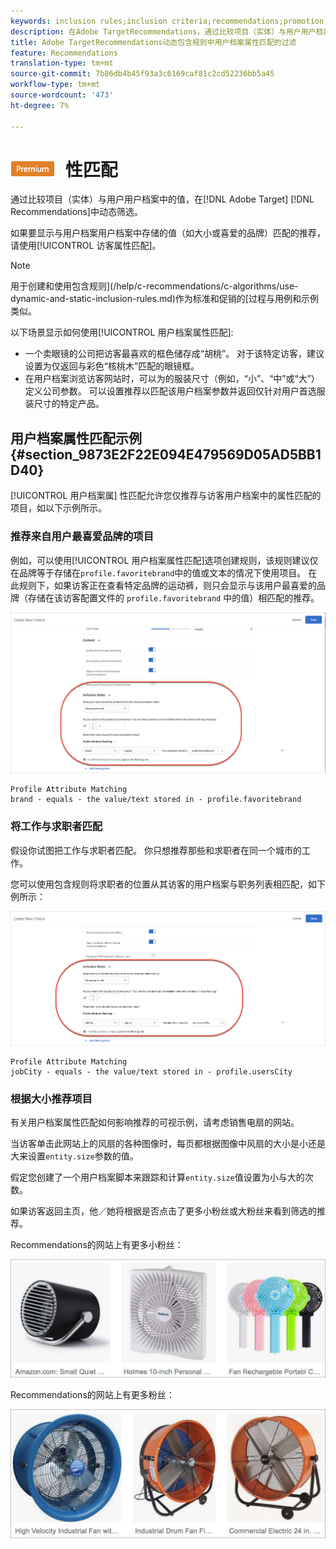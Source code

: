 ```yaml
---
keywords: inclusion rules;inclusion criteria;recommendations;promotion;promotions;dynamic filtering;dynamic;profile attribute matching
description: 在Adobe TargetRecommendations，通过比较项目（实体）与用户用户档案中的值来动态过滤。
title: Adobe TargetRecommendations动态包含规则中用户档案属性匹配的过滤
feature: Recommendations
translation-type: tm+mt
source-git-commit: 7b86db4b45f93a3c6169caf81c2cd52236bb5a45
workflow-type: tm+mt
source-wordcount: '473'
ht-degree: 7%

---
```



# ![PREMIUMProfile属](/help/assets/premium.png) 性匹配

通过比较项目（实体）与用户用户档案中的值，在[!DNL Adobe Target] [!DNL Recommendations]中动态筛选。

如果要显示与用户档案用户档案中存储的值（如大小或喜爱的品牌）匹配的推荐，请使用[!UICONTROL 访客属性匹配]。

>[!NOTE]
>
>用于创建和使用包含规则](/help/c-recommendations/c-algorithms/use-dynamic-and-static-inclusion-rules.md)作为标准和促销的[过程与用例和示例类似。

以下场景显示如何使用[!UICONTROL 用户档案属性匹配]:

* 一个卖眼镜的公司把访客最喜欢的框色储存成“胡桃”。 对于该特定访客，建议设置为仅返回与彩色“核桃木”匹配的眼镜框。
* 在用户档案浏览访客网站时，可以为的服装尺寸（例如，“小”、“中”或“大”）定义公司参数。 可以设置推荐以匹配该用户档案参数并返回仅针对用户首选服装尺寸的特定产品。

## 用户档案属性匹配示例{#section_9873E2F22E094E479569D05AD5BB1D40}

[!UICONTROL 用户档案属] 性匹配允许您仅推荐与访客用户档案中的属性匹配的项目，如以下示例所示。

### 推荐来自用户最喜爱品牌的项目

例如，可以使用[!UICONTROL 用户档案属性匹配]选项创建规则，该规则建议仅在品牌等于存储在`profile.favoritebrand`中的值或文本的情况下使用项目。 在此规则下，如果访客正在查看特定品牌的运动裤，则只会显示与该用户最喜爱的品牌（存储在该访客配置文件的 `profile.favoritebrand` 中的值）相匹配的推荐。

![最喜爱的品牌](/help/c-recommendations/c-algorithms/assets/favorite-brand.png)

```
Profile Attribute Matching
brand - equals - the value/text stored in - profile.favoritebrand
```

### 将工作与求职者匹配

假设你试图把工作与求职者匹配。 你只想推荐那些和求职者在同一个城市的工作。

您可以使用包含规则将求职者的位置从其访客的用户档案与职务列表相匹配，如下例所示：

![用户城市](/help/c-recommendations/c-algorithms/assets/city.png)

```
Profile Attribute Matching
jobCity - equals - the value/text stored in - profile.usersCity
```

### 根据大小推荐项目

有关用户档案属性匹配如何影响推荐的可视示例，请考虑销售电扇的网站。

当访客单击此网站上的风扇的各种图像时，每页都根据图像中风扇的大小是小还是大来设置`entity.size`参数的值。

假定您创建了一个用户档案脚本来跟踪和计算`entity.size`值设置为小与大的次数。

如果访客返回主页，他／她将根据是否点击了更多小粉丝或大粉丝来看到筛选的推荐。

Recommendations的网站上有更多小粉丝：

![小粉丝推荐](/help/c-recommendations/c-algorithms/assets/small-fans.png)

Recommendations的网站上有更多粉丝：

![大粉丝推荐](/help/c-recommendations/c-algorithms/assets/large-fans.png)